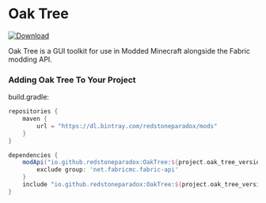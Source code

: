 # Oak Tree

[ ![Download](https://api.bintray.com/packages/redstoneparadox/mods/OakTree/images/download.svg?version=0.3.0-alpha) ](https://bintray.com/redstoneparadox/mods/OakTree/0.3.0-alpha/link)

Oak Tree is a GUI toolkit for use in Modded Minecraft alongside the Fabric modding API.

### Adding Oak Tree To Your Project

build.gradle:
```gradle
repositories {
    maven {
        url = "https://dl.bintray.com/redstoneparadox/mods"
    }
}

dependencies {
    modApi("io.github.redstoneparadox:OakTree:${project.oak_tree_version}") {
        exclude group: 'net.fabricmc.fabric-api'
    }
    include "io.github.redstoneparadox:OakTree:${project.oak_tree_version}"
}
```
